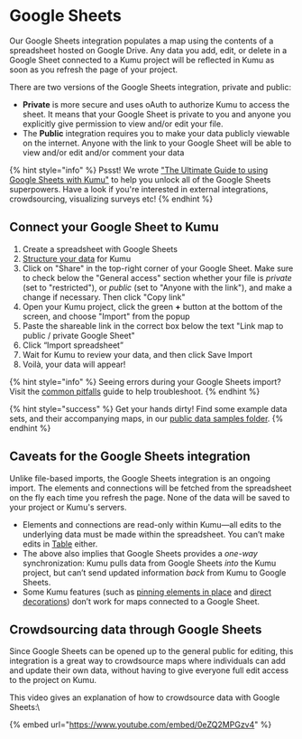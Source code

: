 # Google Sheets

Our Google Sheets integration populates a map using the contents of a spreadsheet hosted on Google Drive. Any data you add, edit, or delete in a Google Sheet connected to a Kumu project will be reflected in Kumu as soon as you refresh the page of your project.&#x20;

There are two versions of the Google Sheets integration, private and public:

* **Private** is more secure and uses oAuth to authorize Kumu to access the sheet. It means that your Google Sheet is private to you and anyone you explicitly give permission to view and/or edit your file.
* The **Public** integration requires you to make your data publicly viewable on the internet. Anyone with the link to your Google Sheet will be able to view and/or edit and/or comment your data

{% hint style="info" %}
Pssst! We wrote ["The Ultimate Guide to using Google Sheets with Kumu"](https://blog.kumu.io/the-ultimate-guide-to-using-google-sheets-with-kumu-d46e96fd47a8) to help you unlock all of the Google Sheets superpowers. Have a look if you're interested in external integrations, crowdsourcing, visualizing surveys etc!&#x20;
{% endhint %}

## Connect your Google Sheet to Kumu

1. Create a spreadsheet with Google Sheets
2. [Structure your data](./#structure-your-data-for-kumu) for Kumu
3. Click on "Share" in the top-right corner of your Google Sheet. Make sure to check below the "General access" section whether your file is _private_ (set to "restricted"), or _public_ (set to "Anyone with the link"), and make a change if necessary. Then click "Copy link"
4. Open your Kumu project, click the green **+** button at the bottom of the screen, and choose "Import" from the popup
5. Paste the shareable link in the correct box below the text "Link map to public / private Google Sheet"
6. Click “Import spreadsheet”&#x20;
7. Wait for Kumu to review your data, and then click Save Import
8. Voilà, your data will appear!

{% hint style="info" %}
Seeing errors during your Google Sheets import? Visit the [common pitfalls](./#common-pitfalls) guide to help troubleshoot.&#x20;
{% endhint %}

{% hint style="success" %}
Get your hands dirty! Find some example data sets, and their accompanying maps, in our [public data samples folder](https://drive.google.com/drive/folders/1\_xoIFJ2snCcxta1Fw8AwrxWCe5YlKXCW?usp=sharing).
{% endhint %}

## Caveats for the Google Sheets integration

Unlike file-based imports, the Google Sheets integration is an ongoing import. The elements and connections will be fetched from the spreadsheet on the fly each time you refresh the page. None of the data will be saved to your project or Kumu's servers.

* Elements and connections are read-only within Kumu—all edits to the underlying data must be made within the spreadsheet. You can’t make edits in [Table](../table.md) either.&#x20;
* The above also implies that Google Sheets provides a _one-way_ synchronization: Kumu pulls data from Google Sheets _into_ the Kumu project, but can’t send updated information _back_ from Kumu to Google Sheets.
* Some Kumu features (such as [pinning elements in place](../../faq/how-do-keep-elements-from-moving.md) and [direct decorations](../direct-decorations.md)) don’t work for maps connected to a Google Sheet.

## Crowdsourcing data through Google Sheets

Since Google Sheets can be opened up to the general public for editing, this integration is a great way to crowdsource maps where individuals can add and update their own data, without having to give everyone full edit access to the project on Kumu.

This video gives an explanation of how to crowdsource data with Google Sheets:\


{% embed url="https://www.youtube.com/embed/0eZQ2MPGzv4" %}
